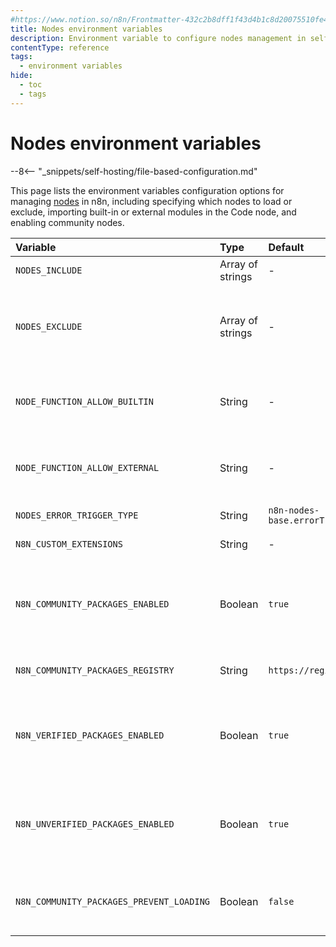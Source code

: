 ```yaml
---
#https://www.notion.so/n8n/Frontmatter-432c2b8dff1f43d4b1c8d20075510fe4
title: Nodes environment variables
description: Environment variable to configure nodes management in self-hosted n8n instance.
contentType: reference
tags:
  - environment variables
hide:
  - toc
  - tags
---
```


# Nodes environment variables

--8<-- "_snippets/self-hosting/file-based-configuration.md"

This page lists the environment variables configuration options for managing [nodes](/glossary.md#node-n8n) in n8n, including specifying which nodes to load or exclude, importing built-in or external modules in the Code node, and enabling community nodes.

| Variable | Type  | Default  | Description |
| :------- | :---- | :------- | :---------- |
| `NODES_INCLUDE` | Array of strings | - | Specify which nodes to load. |
| `NODES_EXCLUDE` | Array of strings | - | Specify which nodes not to load. For example, to block nodes that can be a security risk if users aren't trustworthy: `NODES_EXCLUDE: "[\"n8n-nodes-base.executeCommand\", \"n8n-nodes-base.readWriteFile\"]"` |
| `NODE_FUNCTION_ALLOW_BUILTIN` | String | - | Permit users to import specific built-in modules in the Code node. Use * to allow all. n8n disables importing modules by default. |
| `NODE_FUNCTION_ALLOW_EXTERNAL` | String | - | Permit users to import specific external modules (from `n8n/node_modules`) in the Code node. n8n disables importing modules by default. |
| `NODES_ERROR_TRIGGER_TYPE` | String | `n8n-nodes-base.errorTrigger` | Specify which node type to use as Error Trigger. |
| `N8N_CUSTOM_EXTENSIONS` | String | - | Specify the path to directories containing your custom nodes. |
| `N8N_COMMUNITY_PACKAGES_ENABLED` | Boolean | `true` | Enables (true) or disables (false) the functionality to install and load community nodes. If set to false, neither verified nor unverified community packages will be available, regardless of their individual settings. |
| `N8N_COMMUNITY_PACKAGES_REGISTRY` | String | `https://registry.npmjs.org` | NPM registry URL to pull community packages from (license required). |
| `N8N_VERIFIED_PACKAGES_ENABLED` | Boolean | `true` | When `N8N_COMMUNITY_PACKAGES_ENABLED` is true, this variable controls whether to show verified community nodes in the nodes panel for installation and use (true) or to hide them (false). |
| `N8N_UNVERIFIED_PACKAGES_ENABLED` | Boolean | `true` | When `N8N_COMMUNITY_PACKAGES_ENABLED` is true, this variable controls whether to enable the installation and use of unverified community nodes from an NPM registry (true) or not (false). |
| `N8N_COMMUNITY_PACKAGES_PREVENT_LOADING` | Boolean | `false` | Prevents (true) or allows (false) loading installed community nodes on instance startup. Use this if a faulty node prevents the instance from starting. |
